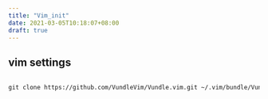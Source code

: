 ```yaml
---
title: "Vim_init"
date: 2021-03-05T10:18:07+08:00
draft: true
---
```

## vim settings
```txt

git clone https://github.com/VundleVim/Vundle.vim.git ~/.vim/bundle/Vundle.vim
```
